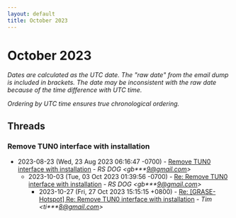```yaml
---
layout: default
title: October 2023
---
```


# October 2023

_Dates are calculated as the UTC date. The "raw date" from the email dump is included in brackets. The date may be inconsistent with the raw date because of the time difference with UTC time._

_Ordering by UTC time ensures true chronological ordering._

## Threads

### Remove TUN0 interface with installation
+ 2023-08-23 (Wed, 23 Aug 2023 06:16:47 -0700) - [Remove TUN0 interface with installation](/archive/2023/08/90299f16c1336da3d45d457f4f83526dc589f3042a5555804d5eabcd4d0f97e3) - _RS DOG \<gb***9@gmail.com\>_
  + 2023-10-03 (Tue, 03 Oct 2023 01:39:56 -0700) - [Re: Remove TUN0 interface with installation](/archive/2023/10/6563e4bc19bdb3a71a45dc91a423efa560ca70e0abf24781a1a0010bc4f4798d) - _RS DOG \<gb***9@gmail.com\>_
    + 2023-10-27 (Fri, 27 Oct 2023 15:15:15 +0800) - [Re: [GRASE-Hotspot] Re: Remove TUN0 interface with installation](/archive/2023/10/a2e10a174b4aa4d00ea3b09174fb2518b9aeb6ad9269f9f98dbfabef09976efc) - _Tim \<ti***8@gmail.com\>_

